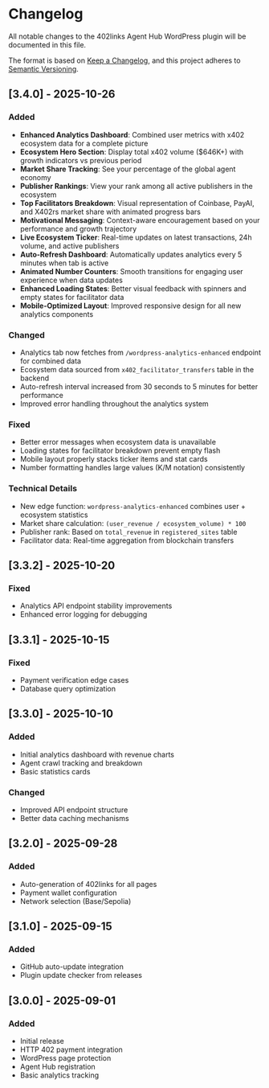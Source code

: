 # Changelog

All notable changes to the 402links Agent Hub WordPress plugin will be documented in this file.

The format is based on [Keep a Changelog](https://keepachangelog.com/en/1.0.0/),
and this project adheres to [Semantic Versioning](https://semver.org/spec/v2.0.0.html).

## [3.4.0] - 2025-10-26

### Added
- **Enhanced Analytics Dashboard**: Combined user metrics with x402 ecosystem data for a complete picture
- **Ecosystem Hero Section**: Display total x402 volume ($646K+) with growth indicators vs previous period
- **Market Share Tracking**: See your percentage of the global agent economy
- **Publisher Rankings**: View your rank among all active publishers in the ecosystem
- **Top Facilitators Breakdown**: Visual representation of Coinbase, PayAI, and X402rs market share with animated progress bars
- **Motivational Messaging**: Context-aware encouragement based on your performance and growth trajectory
- **Live Ecosystem Ticker**: Real-time updates on latest transactions, 24h volume, and active publishers
- **Auto-Refresh Dashboard**: Automatically updates analytics every 5 minutes when tab is active
- **Animated Number Counters**: Smooth transitions for engaging user experience when data updates
- **Enhanced Loading States**: Better visual feedback with spinners and empty states for facilitator data
- **Mobile-Optimized Layout**: Improved responsive design for all new analytics components

### Changed
- Analytics tab now fetches from `/wordpress-analytics-enhanced` endpoint for combined data
- Ecosystem data sourced from `x402_facilitator_transfers` table in the backend
- Auto-refresh interval increased from 30 seconds to 5 minutes for better performance
- Improved error handling throughout the analytics system

### Fixed
- Better error messages when ecosystem data is unavailable
- Loading states for facilitator breakdown prevent empty flash
- Mobile layout properly stacks ticker items and stat cards
- Number formatting handles large values (K/M notation) consistently

### Technical Details
- New edge function: `wordpress-analytics-enhanced` combines user + ecosystem statistics
- Market share calculation: `(user_revenue / ecosystem_volume) * 100`
- Publisher rank: Based on `total_revenue` in `registered_sites` table
- Facilitator data: Real-time aggregation from blockchain transfers

## [3.3.2] - 2025-10-20

### Fixed
- Analytics API endpoint stability improvements
- Enhanced error logging for debugging

## [3.3.1] - 2025-10-15

### Fixed
- Payment verification edge cases
- Database query optimization

## [3.3.0] - 2025-10-10

### Added
- Initial analytics dashboard with revenue charts
- Agent crawl tracking and breakdown
- Basic statistics cards

### Changed
- Improved API endpoint structure
- Better data caching mechanisms

## [3.2.0] - 2025-09-28

### Added
- Auto-generation of 402links for all pages
- Payment wallet configuration
- Network selection (Base/Sepolia)

## [3.1.0] - 2025-09-15

### Added
- GitHub auto-update integration
- Plugin update checker from releases

## [3.0.0] - 2025-09-01

### Added
- Initial release
- HTTP 402 payment integration
- WordPress page protection
- Agent Hub registration
- Basic analytics tracking
